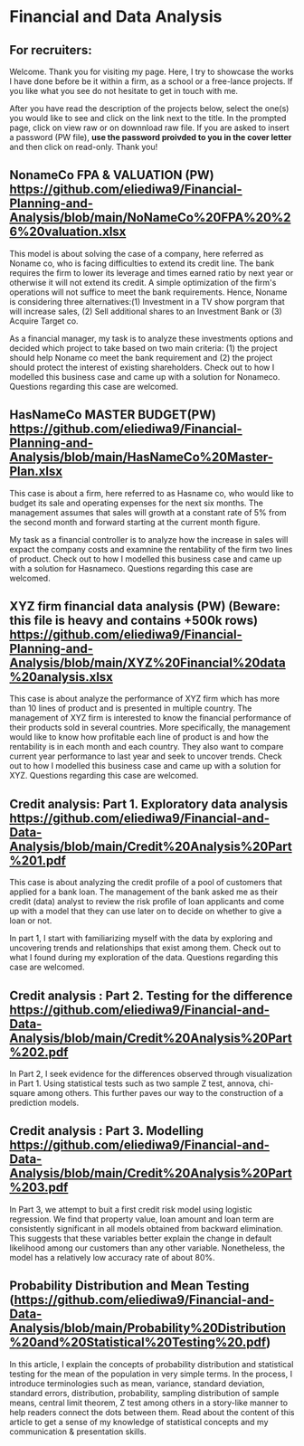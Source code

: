 # Financial and Data Analysis

## For recruiters:
Welcome. Thank you for visiting my page. Here, I try to showcase the works I have done before be it within a firm, as a school or a free-lance projects. If you like what you see do not hesitate to get in touch with me.

After you have read the description of the projects below, select the one(s) you would like to see and click on the link next to the title. In the prompted page, click on view raw or on downnload raw file. If you are asked to insert a password (PW file), __use the password proivded to you in the cover letter__ and then click on read-only. Thank you!

## NonameCo FPA & VALUATION (PW) https://github.com/eliediwa9/Financial-Planning-and-Analysis/blob/main/NoNameCo%20FPA%20%26%20valuation.xlsx
This model is about solving the case of a company, here referred as Noname co, who is facing difficulties to extend its credit line. The bank requires the firm to lower its leverage and times earned ratio by next year or otherwise it will not extend its credit. A simple optimization of the firm's operations will not suffice to meet the bank requirements. Hence, Noname is considering three alternatives:(1) Investment in a TV show porgram that will increase sales, (2) Sell additional shares to an Investment Bank or (3) Acquire Target co. 

As a financial manager, my task is to analyze these investments options and decided which project to take  based on two main criteria: (1) the project should help Noname co meet the bank requirement and (2) the project should protect the interest of existing shareholders. Check out to how I modelled this business case and came up with a solution for Nonameco. Questions regarding this case are welcomed.


## HasNameCo MASTER BUDGET(PW) https://github.com/eliediwa9/Financial-Planning-and-Analysis/blob/main/HasNameCo%20Master-Plan.xlsx
This case is about a firm, here referred to as Hasname co, who would like to budget its sale and operating expenses for the next six months. The management assumes that sales will growth at a constant rate of 5% from the second month and forward starting at the current month figure.

My task as a financial controller is to analyze how the increase in sales will expact the company costs and examnine the rentability of the firm two lines of product. Check out to how I modelled this business case and came up with a solution for Hasnameco. Questions regarding this case are welcomed.


## XYZ firm financial data analysis (PW) (Beware: this file is heavy and contains +500k rows) https://github.com/eliediwa9/Financial-Planning-and-Analysis/blob/main/XYZ%20Financial%20data%20analysis.xlsx
This case is about analyze the performance of XYZ firm which has more than 10 lines of product and is presented in multiple country. The management of XYZ firm is interested to know the financial performance of their products sold in several countries. More specifically, the management would like to know how profitable each line of product is and how the rentability is in each month and each country. They also want to compare current year performance to last year and seek to uncover trends.	Check out to how I modelled this business case and came up with a solution for XYZ. Questions regarding this case are welcomed.

## Credit analysis: Part 1. Exploratory data analysis https://github.com/eliediwa9/Financial-and-Data-Analysis/blob/main/Credit%20Analysis%20Part%201.pdf
This case is about analyzing the credit profile of a pool of customers that applied for a bank loan. The management of the bank asked me as their credit (data) analyst to review the risk profile of loan applicants and come up with a model that they can use later on to decide on whether to give a loan or not. 

In part 1, I start with familiarizing myself with the data by exploring and uncovering trends and relationships that exist among them. Check out to what I found during my exploration of the data. Questions regarding this case are welcomed.

## Credit analysis : Part 2. Testing for the difference https://github.com/eliediwa9/Financial-and-Data-Analysis/blob/main/Credit%20Analysis%20Part%202.pdf
In Part 2, I seek evidence for the differences observed through visualization in Part 1. Using statistical tests such as two sample Z test, annova, chi-square among others. This further paves our way to the construction of a prediction models.

## Credit analysis : Part 3. Modelling https://github.com/eliediwa9/Financial-and-Data-Analysis/blob/main/Credit%20Analysis%20Part%203.pdf
In Part 3, we attempt to buit a first credit risk model using logistic regression. We find that property value, loan amount and loan term are consistently significant in all models obtained from backward elimination. This suggests that these variables better explain the change in default likelihood among our customers than any other variable. Nonetheless, the model has a relatively low accuracy rate of about 80%. 


## Probability Distribution and Mean Testing (https://github.com/eliediwa9/Financial-and-Data-Analysis/blob/main/Probability%20Distribution%20and%20Statistical%20Testing%20.pdf)
In this article, I explain the concepts of probability distribution and statistical testing for the mean of the population in very simple terms. In the process, I introduce terminologies such as mean, variance, standard deviation, standard errors, distribution, probability, sampling distribution of sample means, central limit theorem, Z test among others in a story-like manner to help readers connect the dots between them. Read about the content of this article to get a sense of my knowledge of statistical concepts and my communication & presentation skills.
